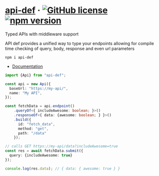 # [api-def](https://github.com/Censkh/api-def/) &middot; [![GitHub license](https://img.shields.io/badge/license-MIT-blue.svg)](https://github.com/Censkh/api-def/blob/master/LICENSE) [![npm version](https://img.shields.io/npm/v/api-def.svg?style=flat)](https://www.npmjs.com/package/api-def)

Typed APIs with middleware support

API def provides a unified way to type your endpoints allowing for compile time checking of query, body, response and even url parameters

``` npm i api-def ```

- [Documentation](https://censkh.github.io/api-def/)

```typescript
import {Api} from "api-def";

const api = new Api({
  baseUrl: "https://my-api/",
  name: "My API",
});

const fetchData = api.endpoint()
    .queryOf<{ includeAwesome: boolean; }>()
    .responseOf<{ data: {awesome: boolean; } }>()
    .build({
      id: "fetch_data",
      method: "get",
      path: "/data"
    });

// calls GET https://my-api/data?includeAwesome=true
const res = await fetchData.submit({
  query: {includeAwesome: true}
});

console.log(res.data); // { data: { awesome: true } }
```
